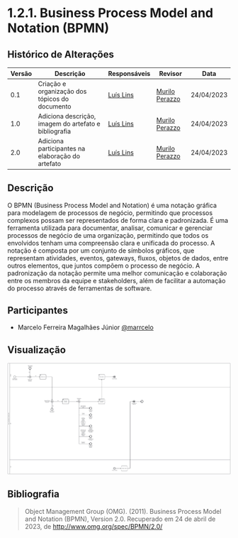 # 1.2.1. Business Process Model and Notation (BPMN)

## Histórico de Alterações

| Versão | Descrição                                             | Responsáveis                                 | Revisor | Data       |
| ------ | ----------------------------------------------------- | -------------------------------------------- | ------- | ---------- |
| 0.1    | Criação e organização dos tópicos do documento        | [Luís Lins](https://github.com/luisgaboardi) |[Murilo Perazzo](https://github.com/murilopbs)| 24/04/2023 |
| 1.0    | Adiciona descrição, imagem do artefato e bibliografia | [Luís Lins](https://github.com/luisgaboardi) |[Murilo Perazzo](https://github.com/murilopbs)| 24/04/2023 |
| 2.0    | Adiciona participantes na elaboração do artefato      | [Luís Lins](https://github.com/luisgaboardi) |[Murilo Perazzo](https://github.com/murilopbs)| 24/04/2023 |

## Descrição

O BPMN (Business Process Model and Notation) é uma notação gráfica para modelagem de processos de negócio, permitindo que processos complexos possam ser representados de forma clara e padronizada. É uma ferramenta utilizada para documentar, analisar, comunicar e gerenciar processos de negócio de uma organização, permitindo que todos os envolvidos tenham uma compreensão clara e unificada do processo. A notação é composta por um conjunto de símbolos gráficos, que representam atividades, eventos, gateways, fluxos, objetos de dados, entre outros elementos, que juntos compõem o processo de negócio. A padronização da notação permite uma melhor comunicação e colaboração entre os membros da equipe e stakeholders, além de facilitar a automação do processo através de ferramentas de software.

## Participantes

- Marcelo Ferreira Magalhães Júnior [@marrcelo](https://github.com/marrcelo)

## Visualização

![BPNM - Troca Online de Produto com Defeito](../Imagens/BPMN-Troca_de_produto_com_defeito_online.png)

## Bibliografia

> Object Management Group (OMG). (2011). Business Process Model and Notation (BPMN), Version 2.0. Recuperado em 24 de abril de 2023, de http://www.omg.org/spec/BPMN/2.0/
